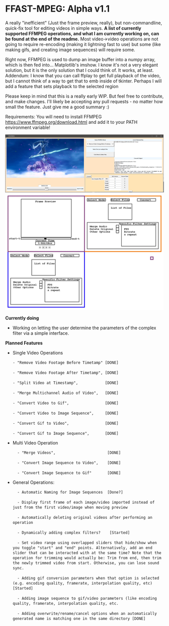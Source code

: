 # FFAST-MPEG: Alpha v1.1
 A really "inefficient" (Just the frame preview, really), but non-commandline, quick-fix tool for editing videos in simple ways. **A list of currently supported FFMPEG operations, and what I am currently working on, can be found at the end of the readme.** Most video->video operations are not going to require re-encoding (making it lightning fast to use) but some (like making gifs, and creating image sequences) will require some.

Right now, FFMPEG is used to dump an image buffer into a numpy array, which is then fed into... Matplotlib's imshow. I know it's not a very elegant solution, but it is the only solution that I could think of. It works, at least.
Addendum: I know that you can call ffplay to get full playback of the video,  but I cannot think of a way to get that to emb inside of tkinter. Perhaps I will add a feature that sets playback to the selected region

Please keep in mind that this is a really early WIP. But feel free to contribute, and make changes. I'll likely be accepting any pull requests - no matter how small the feature. Just give me a good summary :)

Requirements:
You will need to install FFMPEG https://www.ffmpeg.org/download.html and add it to your PATH environment variable!

![The appearance of the Editor in version v0.1](https://raw.githubusercontent.com/DeltaMod/FFAST-MPEG/master/FFAST-MPEG.PNG)
![The planned appearance of the Editor for version whatever.](https://raw.githubusercontent.com/DeltaMod/FFAST-MPEG/master/FFAST-MPEG-Layout.png)

**Currently doing**
  * Working on letting the user determine the parameters of the complex filter via a simple interface.
  

  
**Planned Features**

 * Single Video Operations

       - "Remove Video Footage Before Timetamp" [DONE]
       
       - "Remove Video Footage After Timetamp", [DONE]
       
       - "Split Video at Timestamp",            [DONE]
       
       - "Merge Multichannel Audio of Video",   [DONE]
       
       - "Convert Video to Gif",                [DONE]      
       
       - "Convert Video to Image Sequence",     [DONE]
       
       - "Convert Gif to Video",                [DONE] 
       
       - "Convert Gif to Image Sequence",       [DONE]

* Multi Video Operation

        - "Merge Videos",                       [DONE]
        
        - "Convert Image Sequence to Video",    [DONE]
        
        - "Convert Image Sequence to Gif"       [DONE]
        
* General Operations:
 
        - Automatic Naming for Image Sequences  [Done?]
        
        - Display first frame of each image/video imported instead of just from the first video/image when moving preview
 
        - Automatically deleting original videos after performing an operation
        
        - Dynamically adding complex filters?    [Started]
        
        - Set video range using overlapped sliders that hide/show when you toggle "start" and "end" points. Alternatively, add an end slider that can be interacted with at the same time? Note that the operation for trimming would actually be: Trim from end, then trim the newly trimmed video from start. Otherwise, you can lose sound sync.
        
        - Adding gif conversion parameters when that option is selected (e.g. encoding quality, framerate, interpolation quality, etc) [Started]
        
        - Adding image sequence to gif/video parameters (like encoding quality, framerate, interpolation quality, etc.
        
        - Adding overwrite/rename/cancel options when an automatically generated name is matching one in the same directory [DONE]
       
